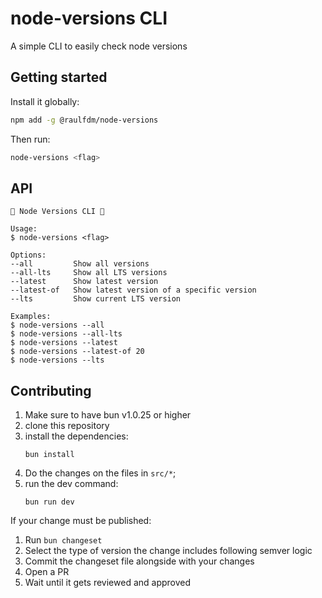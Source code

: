 # node-versions CLI

A simple CLI to easily check node versions

## Getting started

Install it globally:

```bash
npm add -g @raulfdm/node-versions
```

Then run:

```bash
node-versions <flag>
```

## API

```
🌟 Node Versions CLI 🌟

Usage:
$ node-versions <flag>

Options:
--all         Show all versions
--all-lts     Show all LTS versions
--latest      Show latest version
--latest-of   Show latest version of a specific version
--lts         Show current LTS version

Examples:
$ node-versions --all
$ node-versions --all-lts
$ node-versions --latest
$ node-versions --latest-of 20
$ node-versions --lts
```

## Contributing

1. Make sure to have bun v1.0.25 or higher
2. clone this repository
3. install the dependencies:
   ```
   bun install
   ```
4. Do the changes on the files in `src/*`;
5. run the dev command:
   ```
   bun run dev
   ```

If your change must be published:

1. Run `bun changeset`
1. Select the type of version the change includes following semver logic
1. Commit the changeset file alongside with your changes
1. Open a PR
1. Wait until it gets reviewed and approved
